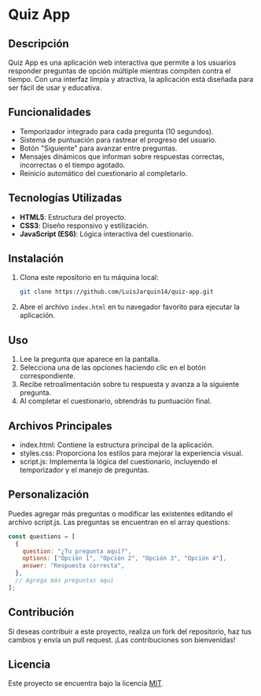 # Quiz App

## Descripción

Quiz App es una aplicación web interactiva que permite a los usuarios responder preguntas de opción múltiple mientras compiten contra el tiempo. Con una interfaz limpia y atractiva, la aplicación está diseñada para ser fácil de usar y educativa.

## Funcionalidades

- Temporizador integrado para cada pregunta (10 segundos).
- Sistema de puntuación para rastrear el progreso del usuario.
- Botón "Siguiente" para avanzar entre preguntas.
- Mensajes dinámicos que informan sobre respuestas correctas, incorrectas o el tiempo agotado.
- Reinicio automático del cuestionario al completarlo.

## Tecnologías Utilizadas

- **HTML5**: Estructura del proyecto.
- **CSS3**: Diseño responsivo y estilización.
- **JavaScript (ES6)**: Lógica interactiva del cuestionario.

## Instalación

1. Clona este repositorio en tu máquina local:
   ```bash
   git clone https://github.com/LuisJarquin14/quiz-app.git
   ```
2. Abre el archivo `index.html` en tu navegador favorito para ejecutar la aplicación.

## Uso

1. Lee la pregunta que aparece en la pantalla.
2. Selecciona una de las opciones haciendo clic en el botón correspondiente.
3. Recibe retroalimentación sobre tu respuesta y avanza a la siguiente pregunta.
4. Al completar el cuestionario, obtendrás tu puntuación final.

## Archivos Principales

- index.html: Contiene la estructura principal de la aplicación.
- styles.css: Proporciona los estilos para mejorar la experiencia visual.
- script.js: Implementa la lógica del cuestionario, incluyendo el temporizador y el manejo de preguntas.

## Personalización

Puedes agregar más preguntas o modificar las existentes editando el archivo script.js. Las preguntas se encuentran en el array questions:

```javascript
const questions = [
  {
    question: "¿Tu pregunta aquí?",
    options: ["Opción 1", "Opción 2", "Opción 3", "Opción 4"],
    answer: "Respuesta correcta",
  },
  // Agrega más preguntas aqui
];
```

## Contribución

Si deseas contribuir a este proyecto, realiza un fork del repositorio, haz tus cambios y envía un pull request. ¡Las contribuciones son bienvenidas!

## Licencia

Este proyecto se encuentra bajo la licencia [MIT](/LICENSE).
